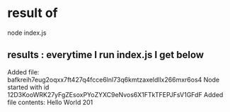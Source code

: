 # result of 
node index.js

## results : everytime I run index.js I get below

Added file: bafkreih7eug2oqxx7ft427q4fcce6lnl73q6kmtzaxeldllx266mxr6os4
Node started with id 12D3KooWRK27yFgZEsoxPYoZYXC9eNvos6X1FTkTFEPJFsV1GFdF
Added file contents: Hello World 201
